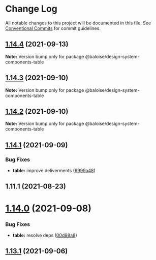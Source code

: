 # Change Log

All notable changes to this project will be documented in this file.
See [Conventional Commits](https://conventionalcommits.org) for commit guidelines.

## [1.14.4](https://github.com/baloise/design-system/compare/v1.14.3...v1.14.4) (2021-09-13)

**Note:** Version bump only for package @baloise/design-system-components-table





## [1.14.3](https://github.com/baloise/design-system/compare/v1.14.2...v1.14.3) (2021-09-10)

**Note:** Version bump only for package @baloise/design-system-components-table





## [1.14.2](https://github.com/baloise/design-system/compare/v1.14.1...v1.14.2) (2021-09-10)

**Note:** Version bump only for package @baloise/design-system-components-table





## [1.14.1](https://github.com/baloise/design-system/compare/v1.14.0...v1.14.1) (2021-09-09)


### Bug Fixes

* **table:** improve deliverments ([6999a48](https://github.com/baloise/design-system/commit/6999a48130876fd583e9657e12dd89226855b916))



## 1.11.1 (2021-08-23)





# [1.14.0](https://github.com/baloise/design-system/compare/v1.13.3...v1.14.0) (2021-09-08)


### Bug Fixes

* **table:** resolve deps ([00d98a8](https://github.com/baloise/design-system/commit/00d98a896a6961a0e7b3e8f6e82e3ba736421909))



## [1.13.1](https://github.com/baloise/design-system/compare/v1.12.3...v1.13.1) (2021-09-06)
